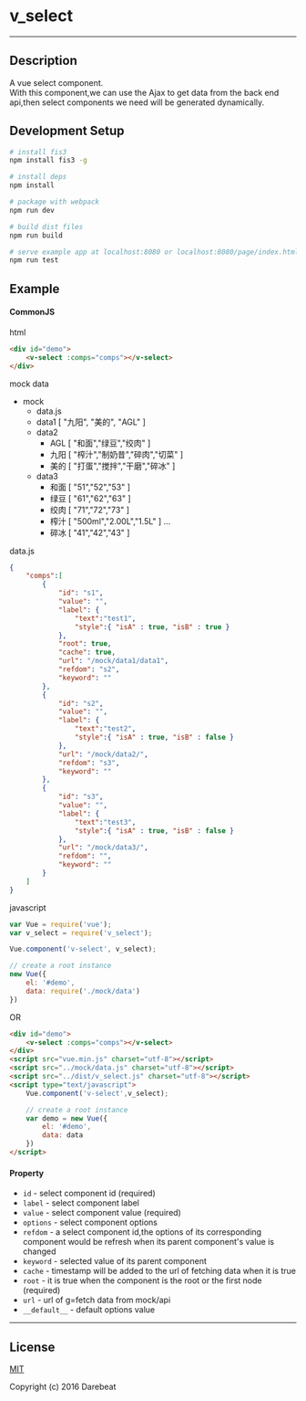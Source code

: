 # v_select
----
## Description

A vue select component. <br>
With this component,we can use the Ajax to get data from the back end api,then select components we need will be generated dynamically.

## Development Setup

``` bash
# install fis3
npm install fis3 -g

# install deps
npm install

# package with webpack
npm run dev

# build dist files
npm run build

# serve example app at localhost:8080 or localhost:8080/page/index.html
npm run test
```

## Example
#### CommonJS
html
```html
<div id="demo">
    <v-select :comps="comps"></v-select>
</div>
```

mock data

+ mock
    - data.js
    - data1    [ "九阳", "美的", "AGL" ]
    - data2
        + AGL  [ "和面","绿豆","绞肉" ]
        + 九阳  [ "榨汁","制奶昔","碎肉","切菜" ]
        + 美的  [ "打蛋","搅拌","干磨","碎冰" ]
    - data3
        + 和面  [ "51","52","53" ]
        + 绿豆  [ "61","62","63" ]
        + 绞肉  [ "71","72","73" ]
        + 榨汁  [ "500ml","2.00L","1.5L" ]
        ...
        + 碎冰  [ "41","42","43" ]

data.js
```json
{
    "comps":[
        {
            "id": "s1",
            "value": "",
            "label": {
                "text":"test1",
                "style":{ "isA" : true, "isB" : true }
            },
            "root": true,
            "cache": true,
            "url": "/mock/data1/data1",
            "refdom": "s2",
            "keyword": ""
        },
        {
            "id": "s2",
            "value": "",
            "label": {
                "text":"test2",
                "style":{ "isA" : true, "isB" : false }
            },
            "url": "/mock/data2/",
            "refdom": "s3",
            "keyword": ""
        },
        {
            "id": "s3",
            "value": "",
            "label": {
                "text":"test3",
                "style":{ "isA" : true, "isB" : false }
            },
            "url": "/mock/data3/",
            "refdom": "",
            "keyword": ""
        }
    ]
}
```

javascript
```js
var Vue = require('vue');
var v_select = require('v_select');

Vue.component('v-select', v_select);

// create a root instance
new Vue({
    el: '#demo',
    data: require('./mock/data')
})
```

OR

```html
<div id="demo">
    <v-select :comps="comps"></v-select>
</div>
<script src="vue.min.js" charset="utf-8"></script>
<script src="../mock/data.js" charset="utf-8"></script>
<script src="../dist/v_select.js" charset="utf-8"></script>
<script type="text/javascript">
    Vue.component('v-select',v_select);

    // create a root instance
    var demo = new Vue({
        el: '#demo',
        data: data
    })
</script>
```

#### Property

+ `id` - select component id (required)
+ `label` - select component label
+ `value` - select component value (required)
+ `options` - select component options
+ `refdom` - a select component id,the options of its corresponding component would be refresh when its parent component's value is changed
+ `keyword` - selected value of its parent component
+ `cache` - timestamp will be added to the url of fetching data when it is true
+ `root` - it is true when the component is the root or the first node (required)
+ `url` - url of g=fetch data from mock/api
+ `__default__` - default options value


-----
## License

[MIT](http://opensource.org/licenses/MIT)

Copyright (c) 2016 Darebeat
